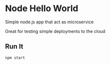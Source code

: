 # Node Hello World

Simple node.js app that act as microservice

Great for testing simple deployments to the cloud

## Run It

`npm start`

